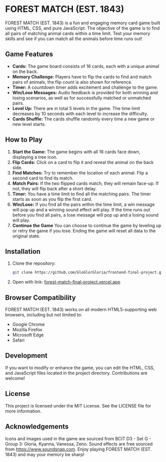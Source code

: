 # FOREST MATCH (EST. 1843)

FOREST MATCH (EST. 1843) is a fun and engaging memory card game built using HTML, CSS, and pure JavaScript. The objective of the game is to find all pairs of matching animal cards within a time limit. Test your memory skills and see if you can match all the animals before time runs out!

## Game Features

- **Cards:** The game board consists of 16 cards, each with a unique animal on the back.
- **Memory Challenge:** Players have to flip the cards to find and match pairs of animals, the flip count is also shown for reference.
- **Timer:** A countdown timer adds excitement and challenge to the game.
- **Win/Lose Messages:** Audio feedback is provided for both winning and losing scenarios, as well as for successfully matched or unmatched pairs.
- **Level Up:** There are in total 5 levels in the game. The time limit decreases by 10 seconds with each level to increase the difficulty.
- **Cards Shuffle:** The cards shuffle randomly every time a new game or new level starts.

## How to Play

1. **Start the Game:** The game begins with all 16 cards face down, displaying a tree icon.
2. **Flip Cards:** Click on a card to flip it and reveal the animal on the back side.
3. **Find Matches:** Try to remember the location of each animal. Flip a second card to find its match.
4. **Match Pairs:** If the two flipped cards match, they will remain face-up. If not, they will flip back after a short delay.
5. **Timer:** You have a time limit to find all the matching pairs. The timer starts as soon as you flip the first card.
6. **Win/Lose:** If you find all the pairs within the time limit, a win message will pop up and a winning sound effect will play. If the time runs out before you find all pairs, a lose message will pop up and a losing sound will play.
7. **Continue the Game** You can choose to continue the game by leveling up or retry the game if you lose. Ending the game will reset all data to the original state.

## Installation

1. Clone the repository:
   ```sh
   git clone https://github.com/GloGlorGloria/frontend-final-project.git
2. Open with link:
   [forest-match-final-project.vercel.app](https://forest-match-final-project.vercel.app/)
   
## Browser Compatibility
FOREST MATCH (EST. 1843) works on all modern HTML5-supporting web browsers, including but not limited to:
- Google Chrome
- Mozilla Firefox
- Microsoft Edge
- Safari

## Development
If you want to modify or enhance the game, you can edit the HTML, CSS, and JavaScript files located in the project directory. Contributions are welcome!

## License
This project is licensed under the MIT License. See the LICENSE file for more information.

## Acknowledgements
Icons and images used in the game are sourced from BCIT D3 - Set G - Group 3: Gloria, Kyanna, Vanessa, Zeno.
Sound effects are free sourced from https://www.soundsnap.com.
Enjoy playing FOREST MATCH (EST. 1843) and may your memory be sharp!
